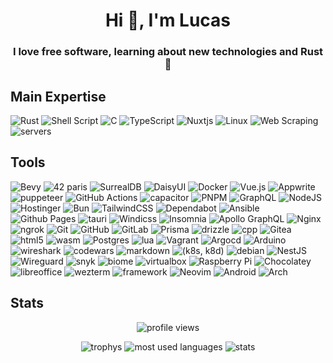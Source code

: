 <h1 align="center">Hi 👋, I'm Lucas</h1>
<h3 align="center">I love free software, learning about new technologies and Rust 🦀</h3>

## Main Expertise

![Rust](https://img.shields.io/badge/Rust-000000?style=for-the-badge&logo=rust&logoColor=white)
![Shell Script](https://img.shields.io/badge/shell_script-%23121011.svg?style=for-the-badge&logo=gnu-bash&logoColor=white)
![C](https://img.shields.io/badge/c-%2300599C.svg?style=for-the-badge&logo=c&logoColor=white)
![TypeScript](https://img.shields.io/badge/typescript-%23007ACC.svg?style=for-the-badge&logo=typescript&logoColor=white)
![Nuxtjs](https://img.shields.io/badge/nuxt%20js-00C58E?style=for-the-badge&logo=nuxtdotjs&logoColor=white)
![Linux](https://img.shields.io/badge/Linux-FCC624?style=for-the-badge&logo=linux&logoColor=black)
![Web Scraping](https://img.shields.io/badge/Web_Scraping-E34F26?style=for-the-badge&logo=html5&logoColor=white)
![servers](https://img.shields.io/badge/Servers-654FF0?style=for-the-badge&logo=icloud&logoColor=white)

## Tools

![Bevy](https://img.shields.io/badge/Bevy-232326?style=for-the-badge&logo=bevy&logoColor=white)
![42 paris](https://img.shields.io/badge/42paris-000000?style=for-the-badge&logo=42&logoColor=white)
![SurrealDB](https://img.shields.io/badge/SurrealDB-FF00A0?style=for-the-badge&logo=surrealdb&logoColor=white)
![DaisyUI](https://img.shields.io/badge/daisyui-5A0EF8?style=for-the-badge&logo=daisyui&logoColor=white)
![Docker](https://img.shields.io/badge/docker-%230db7ed.svg?style=for-the-badge&logo=docker&logoColor=white)
![Vue.js](https://img.shields.io/badge/vuejs-%2335495e.svg?style=for-the-badge&logo=vuedotjs&logoColor=%234FC08D)
![Appwrite](https://img.shields.io/badge/Appwrite-F02E65?style=for-the-badge&logo=Appwrite&logoColor=black)
![puppeteer](https://img.shields.io/badge/Puppeteer-40B5A4?style=for-the-badge&logo=Puppeteer&logoColor=white)
![GitHub Actions](https://img.shields.io/badge/github%20actions-%232671E5.svg?style=for-the-badge&logo=githubactions&logoColor=white)
![capacitor](https://img.shields.io/badge/Capacitor-119EFF?style=for-the-badge&logo=Capacitor&logoColor=white)
![PNPM](https://img.shields.io/badge/pnpm-%234a4a4a.svg?style=for-the-badge&logo=pnpm&logoColor=f69220)
![GraphQL](https://img.shields.io/badge/-GraphQL-E10098?style=for-the-badge&logo=graphql&logoColor=white)
![NodeJS](https://img.shields.io/badge/node.js-6DA55F?style=for-the-badge&logo=node.js&logoColor=white)
![Hostinger](https://img.shields.io/badge/Hostinger-673DE6?style=for-the-badge&logo=hostinger&logoColor=white)
![Bun](https://img.shields.io/badge/bun-282a36?style=for-the-badge&logo=bun&logoColor=fbf0df)
![TailwindCSS](https://img.shields.io/badge/tailwindcss-%2338B2AC.svg?style=for-the-badge&logo=tailwind-css&logoColor=white)
![Dependabot](https://img.shields.io/badge/dependabot-025E8C?style=for-the-badge&logo=dependabot&logoColor=white)
![Ansible](https://img.shields.io/badge/Ansible-000000?style=for-the-badge&logo=ansible&logoColor=white)
![Github Pages](https://img.shields.io/badge/github%20pages-121013?style=for-the-badge&logo=github&logoColor=white)
![tauri](https://img.shields.io/badge/Tauri-FFC131?style=for-the-badge&logo=Tauri&logoColor=white)
![Windicss](https://img.shields.io/badge/windicss-48B0F1.svg?style=for-the-badge&logo=windi-css&logoColor=white)
![Insomnia](https://img.shields.io/badge/Insomnia-black?style=for-the-badge&logo=insomnia&logoColor=5849BE)
![Apollo GraphQL](https://img.shields.io/badge/Apollo%20GraphQL-311C87?&style=for-the-badge&logo=Apollo%20GraphQL&logoColor=white)
![Nginx](https://img.shields.io/badge/nginx-%23009639.svg?style=for-the-badge&logo=nginx&logoColor=white)
![ngrok](https://img.shields.io/badge/ngrok-140648?style=for-the-badge&logo=Ngrok&logoColor=white)
![Git](https://img.shields.io/badge/git-%23F05033.svg?style=for-the-badge&logo=git&logoColor=white)
![GitHub](https://img.shields.io/badge/github-%23121011.svg?style=for-the-badge&logo=github&logoColor=white)
![GitLab](https://img.shields.io/badge/GitLab-330F63?style=for-the-badge&logo=gitlab&logoColor=white)
![Prisma](https://img.shields.io/badge/Prisma-3982CE?style=for-the-badge&logo=Prisma&logoColor=white)
![drizzle](https://img.shields.io/badge/drizzle-C5F74F?style=for-the-badge&logo=drizzle&logoColor=black)
![cpp](https://img.shields.io/badge/C%2B%2B-00599C?style=for-the-badge&logo=c%2B%2B&logoColor=white)
![Gitea](https://img.shields.io/badge/Gitea-34495E?style=for-the-badge&logo=gitea&logoColor=5D9425)
![html5](https://img.shields.io/badge/HTML5-E34F26?style=for-the-badge&logo=html5&logoColor=white)
![wasm](https://img.shields.io/badge/WebAssembly-654FF0?style=for-the-badge&logo=WebAssembly&logoColor=white)
![Postgres](https://img.shields.io/badge/postgres-%23316192.svg?style=for-the-badge&logo=postgresql&logoColor=white)
![lua](https://img.shields.io/badge/Lua-2C2D72?style=for-the-badge&logo=lua&logoColor=white)
![Vagrant](https://img.shields.io/badge/vagrant-%231563FF.svg?style=for-the-badge&logo=vagrant&logoColor=white)
![Argocd](https://img.shields.io/badge/Argo%20CD-1e0b3e?style=for-the-badge&logo=argo&logoColor=#d16044)
![Arduino](https://img.shields.io/badge/Arduino-00979D?style=for-the-badge&logo=Arduino&logoColor=white)
![wireshark](https://img.shields.io/badge/Wireshark-1679A7?style=for-the-badge&logo=Wireshark&logoColor=white)
![codewars](https://img.shields.io/badge/Codewars-B1361E?style=for-the-badge&logo=Codewars&logoColor=white)
![markdown](https://img.shields.io/badge/MDX-1B1F24?style=for-the-badge&logo=mdx&logoColor=white)
![(k8s, k8d)](https://img.shields.io/badge/kubernetes-%23326ce5.svg?style=for-the-badge&logo=kubernetes&logoColor=white)
![debian](https://img.shields.io/badge/Debian-A81D33?style=for-the-badge&logo=debian&logoColor=white)
![NestJS](https://img.shields.io/badge/nestjs-E0234E?style=for-the-badge&logo=nestjs&logoColor=white)
![Wireguard](https://img.shields.io/badge/wireguard-%2388171A.svg?style=for-the-badge&logo=wireguard&logoColor=white)
![snyk](https://img.shields.io/badge/Snyk-4C4A73?style=for-the-badge&logo=snyk&logoColor=white)
![biome](https://img.shields.io/badge/biome-60a5fa?style=for-the-badge&logo=biome&logoColor=white)
![virtualbox](https://img.shields.io/badge/VirtualBox-21416b?style=for-the-badge&logo=VirtualBox&logoColor=white)
![Raspberry Pi](https://img.shields.io/badge/Raspberry%20Pi-A22846?style=for-the-badge&logo=Raspberry%20Pi&logoColor=white)
![Chocolatey](https://img.shields.io/badge/Chocolatey-80B5E3?style=for-the-badge&logo=chocolatey&logoColor=fff)
![libreoffice](https://img.shields.io/badge/LibreOffice-18A303?style=for-the-badge&logo=LibreOffice&logoColor=white)
![wezterm](https://img.shields.io/badge/wezterm-4E49EE?style=for-the-badge&logo=wezterm&logoColor=white)
![framework](https://img.shields.io/badge/Framework-00000?style=for-the-badge&logo=framework&color=black)
![Neovim](https://img.shields.io/badge/NeoVim-%2357A143.svg?&style=for-the-badge&logo=neovim&logoColor=white)
![Android](https://img.shields.io/badge/Android-3DDC84?style=for-the-badge&logo=android&logoColor=white)
![Arch](https://img.shields.io/badge/Arch%20Linux-1793D1?logo=arch-linux&logoColor=fff&style=for-the-badge)

## Stats

<p align="center">
  <img align="center" src="https://komarev.com/ghpvc/?username=mirsella&color=32302F&style=for-the-badge" alt="profile views" />
</p>

<p align="center">
  <img src="https://github-profile-trophy.vercel.app/?username=mirsella&theme=gruvbox&rank=-C,-B&column=2" alt="trophys" />
  <img src="https://github-readme-stats.vercel.app/api/top-langs/?username=mirsella&langs_count=8&theme=gruvbox&layout=compact&hide=roff,html" alt="most used languages" />
  <img src="https://github-readme-stats.vercel.app/api?username=mirsella&show_icons=true&theme=gruvbox" alt="stats" />
</p>
